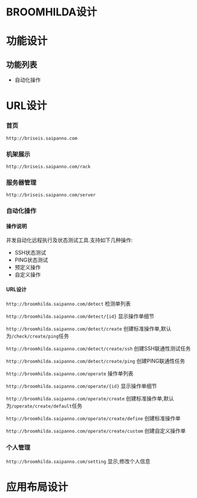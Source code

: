 BROOMHILDA设计
===

# 功能设计

## 功能列表

* 自动化操作
        
# URL设计

### 首页

`http://briseis.saipanno.com`

### 机架展示

`http://briseis.saipanno.com/rack`

### 服务器管理

`http://briseis.saipanno.com/server`


### 自动化操作

#### 操作说明

并发自动化远程执行及状态测试工具.支持如下几种操作:

* SSH状态测试
* PING状态测试
* 预定义操作
* 自定义操作

#### URL设计

`http://broomhilda.saipanno.com/detect`         检测单列表

`http://broomhilda.saipanno.com/detect/{id}`    显示操作单细节

`http://broomhilda.saipanno.com/detect/create`  创建标准操作单,默认为`/check/create/ping`任务

`http://broomhilda.saipanno.com/detect/create/ssh`  创建SSH联通性测试任务

`http://broomhilda.saipanno.com/detect/create/ping`    创建PING联通性任务

`http://broomhilda.saipanno.com/operate` 操作单列表

`http://broomhilda.saipanno.com/operate/{id}` 显示操作单细节

`http://broomhilda.saipanno.com/operate/create` 创建标准操作单,默认为`/operate/create/default`任务

`http://broomhilda.saipanno.com/operate/create/define`   创建标准操作单

`http://broomhilda.saipanno.com/operate/create/custom`   创建自定义操作单


### 个人管理

`http://broomhilda.saipanno.com/setting` 显示,修改个人信息


# 应用布局设计
